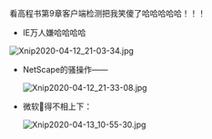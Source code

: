 看高程书第9章客户端检测把我笑傻了哈哈哈哈哈！！！

- IE万人嫌哈哈哈哈

![Xnip2020-04-12_21-03-34.jpg](https://i.loli.net/2020/04/13/sQ7q2ZaxldiMpFc.jpg)

- NetScape的骚操作——

  ![Xnip2020-04-12_21-33-08.jpg](https://i.loli.net/2020/04/13/6KTXI2SmAwz5srx.jpg)

- 微软🐶得不相上下：

  ![Xnip2020-04-13_10-55-30.jpg](https://i.loli.net/2020/04/13/PDjogqtaV7LnMmZ.jpg)

  